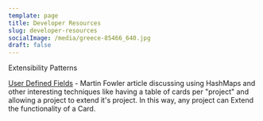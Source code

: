 ```yaml
---
template: page
title: Developer Resources
slug: developer-resources
socialImage: /media/greece-85466_640.jpg
draft: false
---
```


Extensibility Patterns

[User Defined Fields](https://martinfowler.com/bliki/UserDefinedField.html) - Martin Fowler article discussing using HashMaps and other interesting techniques like having a table of cards per "project" and allowing a project to extend it's project.  In this way, any project can Extend the functionality of a Card.